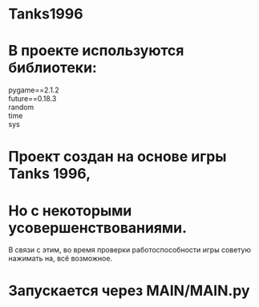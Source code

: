 # Tanks1996
# В проекте используются библиотеки:
pygame==2.1.2\
future==0.18.3\
random\
time\
sys
# Проект создан на основе игры Tanks 1996,
# Но с некоторыми усовершенствованиями.
В связи с этим, во время проверки работоспособности игры советую нажимать на, всё возможное.
# Запускается через MAIN/MAIN.py
